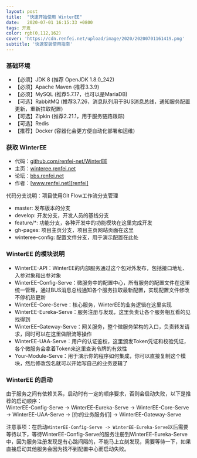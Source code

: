 ```yaml
---
layout: post
title:  "快速开始使用 WinterEE"
date:   2020-07-01 16:15:33 +0800
tags: 开发
color: rgb(0,112,162)
cover: 'https://cdn.renfei.net/upload/image/2020/20200701161419.png'
subtitle: '快速安装使用指南'
---
```

### 基础环境  
- 【必须】JDK 8 (推荐 OpenJDK 1.8.0_242)
- 【必须】Apache Maven (推荐3.3.9)
- 【必须】MySQL (推荐5.7.17，也可以是MariaDB)
- 【可选】RabbitMQ (推荐3.7.26，消息队列用于BUS消息总线，通知服务配置更新，重新拉取配置)
- 【可选】Zipkin (推荐2.21.1，用于服务链路跟踪)
- 【可选】Redis
- 【推荐】Docker (容器化会更方便自动化部署和运维)

### 获取 WinterEE   
- 代码：[github.com/renfei-net/WinterEE][github]
- 主页：[winteree.renfei.net][home]
- 论坛：[bbs.renfei.net][bbs]
- 作者：[www.renfei.net][renfei]

代码分支说明：项目使用Git Flow工作流分支管理

- master: 发布版本的分支
- develop: 开发分支，开发人员的基线分支
- feature/*: 功能分支，各种开发中的功能模块在这里完成开发
- gh-pages: 项目主页分支，项目主页网站页面在这里
- winteree-config: 配置文件分支，用于演示配置在此处

### WinterEE 的模块说明  
- WinterEE-API：WinterEE的内部服务通过这个包对外发布，包括接口地址、入参对象和出参对象
- WinterEE-Config-Serve：微服务中的配置中心，所有服务的配置文件在这里统一管理，通过BUS消息总线通知各个服务拉取最新配置，实现配置文件修改不停机热更新
- WinterEE-Core-Serve：核心服务，WinterEE的业务逻辑在这里实现
- WinterEE-Eureka-Serve：服务注册与发现，这里负责让各个服务相互看的见找得到
- WinterEE-Gateway-Serve：网关服务，整个微服务架构的入口，负责转发请求，同时可以在这里做限流等操作
- WinterEE-UAA-Serve：用户的认证鉴权，这里颁发Token凭证和校验凭证，各个微服务会拿着Token来这里查询令牌的有效性
- Your-Module-Serve：用于演示你的程序如何集成，你可以直接复制这个模块，然后修改包名就可以开始写自己的业务逻辑了

### WinterEE 的启动
由于服务之间有依赖关系，启动时有一定的顺序要求，否则会启动失败，以下是推荐的启动顺序：  
WinterEE-Config-Serve -> WinterEE-Eureka-Serve -> WinterEE-Core-Serve -> WinterEE-UAA-Serve -> [你的业务服务们] -> WinterEE-Gateway-Serve

注意事项：在启动`WinterEE-Config-Serve -> WinterEE-Eureka-Serve`以后需要等待以下，等待WinterEE-Config-Serve的服务注册到WinterEE-Eureka-Serve中，因为服务注册发现是有心跳间隔的，不能马上立刻发现，需要等待一下，如果直接启动其他服务会因为找不到配置中心而启动失败。

[github]:[https://github.com/renfei-net/WinterEE]
[home]:[https://winteree.renfei.net]
[bbs]:[https://bbs.renfei.net]
[renfei]:[https://www.renfei.net]